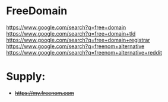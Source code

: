 # FreeDomain
https://www.google.com/search?q=free+domain https://www.google.com/search?q=free+domain+tld https://www.google.com/search?q=free+domain+registrar https://www.google.com/search?q=freenom+alternative https://www.google.com/search?q=freenom+alternative+reddit

# Supply:
- ~~https://my.freenom.com~~
